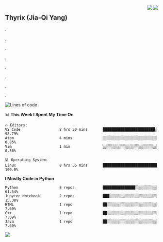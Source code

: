 <a href="#">
<img align="right" src='https://github-readme-stats.vercel.app/api?username=ThyrixYang&show_icons=true'>
</a>
<a href="#">
<img align="right" src='https://github-readme-stats.vercel.app/api/wakatime?username=thyrix'>
</a>

## Thyrix (Jia-Qi Yang)

.

.

.

.

.

.

.

.

<!--START_SECTION:waka-->
![Lines of code](https://img.shields.io/badge/From%20Hello%20World%20I%27ve%20Written-223941%20lines%20of%20code-blue)

📊 **This Week I Spent My Time On** 

```text
🔥 Editors: 
VS Code                  8 hrs 30 mins       ████████████████████████░   98.79% 
Atom                     4 mins              ░░░░░░░░░░░░░░░░░░░░░░░░░   0.85% 
Vim                      1 min               ░░░░░░░░░░░░░░░░░░░░░░░░░   0.36%

💻 Operating System: 
Linux                    8 hrs 36 mins       █████████████████████████   100.0%

```

**I Mostly Code in Python** 

```text
Python                   8 repos             ███████████████░░░░░░░░░░   61.54% 
Jupyter Notebook         2 repos             ███░░░░░░░░░░░░░░░░░░░░░░   15.38% 
HTML                     1 repo              ██░░░░░░░░░░░░░░░░░░░░░░░   7.69% 
C++                      1 repo              ██░░░░░░░░░░░░░░░░░░░░░░░   7.69% 
Java                     1 repo              ██░░░░░░░░░░░░░░░░░░░░░░░   7.69%

```



<!--END_SECTION:waka-->
![](https://hit.yhype.me/github/profile?user_id=11371254)

